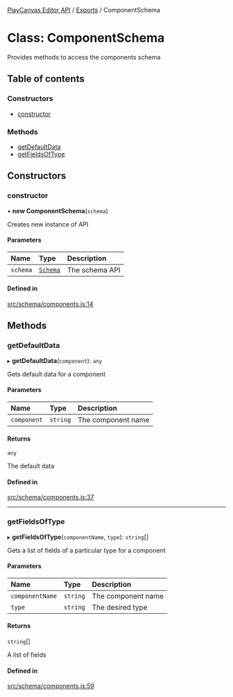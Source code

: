 [PlayCanvas Editor API](../README.md) / [Exports](../modules.md) / ComponentSchema

# Class: ComponentSchema

Provides methods to access the components schema

## Table of contents

### Constructors

- [constructor](ComponentSchema.md#constructor)

### Methods

- [getDefaultData](ComponentSchema.md#getdefaultdata)
- [getFieldsOfType](ComponentSchema.md#getfieldsoftype)

## Constructors

### constructor

• **new ComponentSchema**(`schema`)

Creates new instance of API

#### Parameters

| Name | Type | Description |
| :------ | :------ | :------ |
| `schema` | [`Schema`](Schema.md) | The schema API |

#### Defined in

[src/schema/components.js:14](https://github.com/playcanvas/editor-api/blob/3c9e682/src/schema/components.js#L14)

## Methods

### getDefaultData

▸ **getDefaultData**(`component`): `any`

Gets default data for a component

#### Parameters

| Name | Type | Description |
| :------ | :------ | :------ |
| `component` | `string` | The component name |

#### Returns

`any`

The default data

#### Defined in

[src/schema/components.js:37](https://github.com/playcanvas/editor-api/blob/3c9e682/src/schema/components.js#L37)

___

### getFieldsOfType

▸ **getFieldsOfType**(`componentName`, `type`): `string`[]

Gets a list of fields of a particular type for a component

#### Parameters

| Name | Type | Description |
| :------ | :------ | :------ |
| `componentName` | `string` | The component name |
| `type` | `string` | The desired type |

#### Returns

`string`[]

A list of fields

#### Defined in

[src/schema/components.js:59](https://github.com/playcanvas/editor-api/blob/3c9e682/src/schema/components.js#L59)

